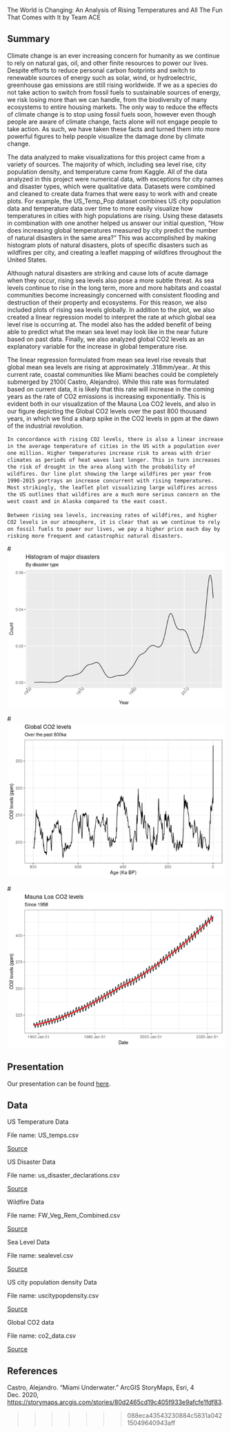 
The World is Changing: An Analysis of Rising Temperatures and All The Fun That Comes with It
by Team ACE

## Summary

Climate change is an ever increasing concern for humanity as we continue to rely on natural gas, oil, and other finite resources to power our lives. Despite efforts to reduce personal carbon footprints and switch to renewable sources of energy such as solar, wind, or hydroelectric, greenhouse gas emissions are still rising worldwide. If we as a species do not take action to switch from fossil fuels to sustainable sources of energy, we risk losing more than we can handle, from the biodiversity of many ecosystems to entire housing markets. The only way to reduce the effects of climate change is to stop using fossil fuels soon, however even though people are aware of climate change, facts alone will not engage people to take action. As such, we have taken these facts and turned them into more powerful figures to help people visualize the damage done by climate change. 

   The data analyzed to make visualizations for this project came from a variety of sources. The majority of which, including sea level rise, city population density, and temperature came from Kaggle. All of the data analyzed in this project were numerical data, with exceptions for city names and disaster types, which were qualitative data. Datasets were combined and cleaned to create data frames that were easy to work with and create plots. For example, the US_Temp_Pop dataset combines US city population data and temperature data over time to more easily visualize how temperatures in cities with high populations  are rising. Using these datasets in combination with one another helped us answer our initial question, “How does increasing global temperatures measured by city predict the number of natural disasters in the same area?” This was accomplished by making histogram plots of natural disasters, plots of specific disasters such as wildfires per city, and creating a leaflet mapping of wildfires throughout the United States. 
  
  Although natural disasters are striking and cause lots of acute damage when they occur, rising sea levels also pose a more subtle threat. As sea levels continue to rise in the long term, more and more habitats and coastal communities become increasingly concerned with consistent flooding and destruction of their property and ecosystems. For this reason, we also included plots of rising sea levels globally. In addition to the plot, we also created a linear regression model to interpret the rate at which global sea level rise is occurring at. The model also has the added benefit of being able to predict what the mean sea level may look like in the near future based on past data. Finally, we also analyzed global CO2 levels as an explanatory variable for the increase in global temperature rise.  
  
  The linear regression formulated from mean sea level rise reveals that global mean sea levels are rising at approximately .318mm/year.. At this current rate, coastal communities like Miami beaches could be completely submerged by 2100( Castro, Alejandro).  While this rate was formulated based on current data, it is likely that this rate will increase in the coming years as the rate of CO2 emissions is increasing exponentially. This is evident both in our visualization of the Mauna Loa CO2 levels, and also in our figure depicting the Global CO2 levels over the past 800 thousand years, in which we find a sharp spike in the CO2 levels in ppm at the dawn of the industrial revolution. 
 	
 	In concordance with rising CO2 levels, there is also a linear increase in the average temperature of cities in the US with a population over one million. Higher temperatures increase risk to areas with drier climates as periods of heat waves last longer. This in turn increases the risk of drought in the area along with the probability of wildfires. Our line plot showing the large wildfires per year from 1990-2015 portrays an increase concurrent with rising temperatures. Most strikingly, the leaflet plot visualizing large wildfires across the US outlines that wildfires are a much more serious concern on the west coast and in Alaska compared to the east coast. 

	Between rising sea levels, increasing rates of wildfires, and higher CO2 levels in our atmosphere, it is clear that as we continue to rely on fossil fuels to power our lives, we pay a higher price each day by risking more frequent and catastrophic natural disasters. 

<!-- ```{r load-data, echo = FALSE} -->
<!-- # load data here, if you like -->
<!-- ``` -->
<!-- ## Presentation -->

<!-- Our presentation can be found [here](presentation/presentation.html). -->

<!-- ## Data -->



#<img src="README_files/figure-gfm/unnamed-chunk-1-1.png" title="Density plot of natural disasters. Shows increase from 1950 to present" alt="Density plot of natural disasters. Shows increase from 1950 to present"  />

#<img src="README_files/figure-gfm/global_co2-1.png" title="Global CO2 levels (ppm) of last 800 thousand years from ice cores. Big spike at onset of industrial revolution and still rising today." alt="Global CO2 levels (ppm) of last 800 thousand years from ice cores. Big spike at onset of industrial revolution and still rising today."  />

#<img src="README_files/figure-gfm/recent_co2-1.png" title="Mauna Loa CO2 levels (ppm) of last 60 years. Shows seasonal variability and distinct exponential increase." alt="Mauna Loa CO2 levels (ppm) of last 60 years. Shows seasonal variability and distinct exponential increase."  />

## Presentation

Our presentation can be found [here](presentation/presentation.html).

## Data

US Temperature Data

File name: US_temps.csv

[Source](https://www.kaggle.com/berkeleyearth/climate-change-earth-surface-temperature-data)

US Disaster Data

File name: us_disaster_declarations.csv

[Source](https://www.kaggle.com/headsortails/us-natural-disaster-declarations/version/72)

Wildfire Data

File name: FW_Veg_Rem_Combined.csv

[Source](https://www.kaggle.com/capcloudcoder/us-wildfire-data-plus-other-attributes)

Sea Level Data

File name: sealevel.csv

[Source](https://www.kaggle.com/kkhandekar/global-sea-level-1993-2021)

US city population density Data

File name: uscitypopdensity.csv

[Source](https://www.kaggle.com/mmcgurr/us-city-population-densities)

Global CO2 data

File name: co2_data.csv

[Source](https://keelingcurve.ucsd.edu/permissions-and-data-sources/)

## References

Castro, Alejandro. “Miami Underwater.” ArcGIS StoryMaps, Esri, 4
Dec. 2020,
<https://storymaps.arcgis.com/stories/80d2465cd19c405f933e9afcfe1fdf83>.
>>>>>>> 088eca43543230884c5831a04215049640943aff
